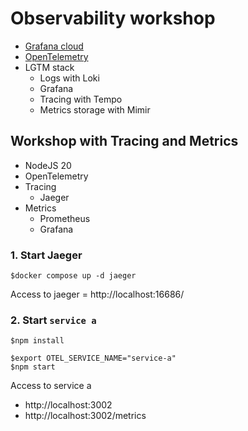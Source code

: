 # Observability workshop
* [Grafana cloud](https://grafana.com/docs/grafana-cloud/)
* [OpenTelemetry](https://opentelemetry.io/)
* LGTM stack
  * Logs with Loki
  * Grafana
  * Tracing with Tempo
  * Metrics storage with Mimir

## Workshop with Tracing and Metrics
* NodeJS 20
* OpenTelemetry
* Tracing
  * Jaeger
* Metrics
  * Prometheus
  * Grafana

### 1. Start Jaeger
```
$docker compose up -d jaeger
```
Access to jaeger = http://localhost:16686/

### 2. Start `service a`
```
$npm install

$export OTEL_SERVICE_NAME="service-a"
$npm start
```

Access to service a
* http://localhost:3002
* http://localhost:3002/metrics

